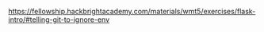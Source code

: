 https://fellowship.hackbrightacademy.com/materials/wmt5/exercises/flask-intro/#telling-git-to-ignore-env
